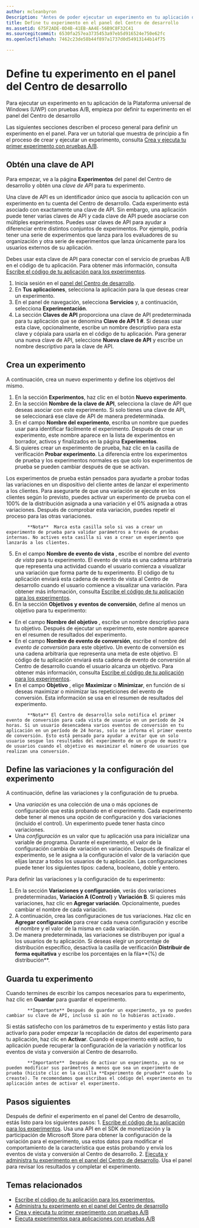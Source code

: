 ```yaml
---
author: mcleanbyron
Description: "Antes de poder ejecutar un experimento en tu aplicación de la Plataforma universal de Windows (UWP) con pruebas A/B, debes definir tu experimento en el panel del Centro de desarrollo."
title: Define tu experimento en el panel del Centro de desarrollo
ms.assetid: 675F2ADE-0D4B-41EB-AA4E-56B9C8F32C41
ms.sourcegitcommit: 6530fa257ea3735453a97eb5d916524e750e62fc
ms.openlocfilehash: 7462c23de58b44f897a1737d0d54913144b14f75

---
```


# Define tu experimento en el panel del Centro de desarrollo

Para ejecutar un experimento en tu aplicación de la Plataforma universal de Windows (UWP) con pruebas A/B, empieza por definir tu experimento en el panel del Centro de desarrollo

Las siguientes secciones describen el proceso general para definir un experimento en el panel. Para ver un tutorial que muestra de principio a fin el proceso de crear y ejecutar un experimento, consulta [Crea y ejecuta tu primer experimento con pruebas A/B](create-and-run-your-first-experiment-with-a-b-testing.md).

## Obtén una clave de API

Para empezar, ve a la página **Experimentos** del panel del Centro de desarrollo y obtén una *clave de API* para tu experimento.

Una clave de API es un identificador único que asocia tu aplicación con un experimento en tu cuenta del Centro de desarrollo. Cada experimento está asociado con exactamente una clave de API. Sin embargo, una aplicación puede tener varias claves de API y cada clave de API puede asociarse con múltiples experimentos. Puedes usar claves de API para ayudar a diferenciar entre distintos conjuntos de experimentos. Por ejemplo, podría tener una serie de experimentos que lanza para los evaluadores de su organización y otra serie de experimentos que lanza únicamente para los usuarios externos de su aplicación.

Debes usar esta clave de API para conectar con el servicio de pruebas A/B en el código de tu aplicación. Para obtener más información, consulta [Escribe el código de tu aplicación para los experimentos](code-your-experiment-in-your-app.md).

1. Inicia sesión en el [panel del Centro de desarrollo](https://dev.windows.com/overview).
2. En **Tus aplicaciones**, selecciona la aplicación para la que deseas crear un experimento.
3. En el panel de navegación, selecciona **Servicios** y, a continuación, selecciona **Experimentación**.
4. La sección **Claves de API** proporciona una clave de API predeterminada para tu aplicación que se denomina **Clave de API 1 #**. Si deseas usar esta clave, opcionalmente, escribe un nombre descriptivo para esta clave y cópiala para usarla en el código de tu aplicación. Para generar una nueva clave de API, seleccione **Nueva clave de API** y escribe un nombre descriptivo para la clave de API.

## Crea un experimento

A continuación, crea un nuevo experimento y define los objetivos del mismo.

1. En la sección **Experimentos**, haz clic en el botón **Nuevo experimento**.
2. En la sección **Nombre de la clave de API**, selecciona la clave de API que deseas asociar con este experimento. Si solo tienes una clave de API, se seleccionará ese clave de API de manera predeterminada.
3. En el campo **Nombre del experimento**, escriba un nombre que puedes usar para identificar fácilmente el experimento. Después de crear un experimento, este nombre aparece en la lista de experimentos en borrador, activos y finalizados en la página **Experimentos**.
4. Si quieres crear un experimento de prueba, haz clic en la casilla de verificación **Probar experimento**. La diferencia entre los experimentos de prueba y los experimentos normales es que solo los experimentos de prueba se pueden cambiar después de que se activan.

  Los experimentos de prueba están pensados para ayudarte a probar todas las variaciones en un dispositivo del cliente antes de lanzar el experimento a los clientes. Para asegurarte de que una variación se ejecute en los clientes según lo previsto, puedes activar un experimento de prueba con el 100% de la distribución asignada a una variación y el 0% asignada a otras variaciones. Después de comprobar esta variación, puedes repetir el proceso para las otras variaciones.
  > 
            **Nota**  Marca esta casilla solo si vas a crear un experimento de prueba para validar parámetros a través de pruebas internas. No actives esta casilla si vas a crear un experimento que lanzarás a los clientes.

5. En el campo **Nombre de evento de vista** , escribe el nombre del *evento de vista* para tu experimento. El evento de vista es una cadena arbitraria que representa una actividad cuando el usuario comienza a visualizar una variación que forma parte de tu experimento. El código de tu aplicación enviará esta cadena de evento de vista al Centro de desarrollo cuando el usuario comience a visualizar una variación. Para obtener más información, consulta [Escribe el código de tu aplicación para los experimentos](code-your-experiment-in-your-app.md).
6. En la sección **Objetivos y eventos de conversión**, define al menos un objetivo para tu experimento:
  * En el campo **Nombre del objetivo** , escribe un nombre descriptivo para tu objetivo. Después de ejecutar un experimento, este nombre aparece en el resumen de resultados del experimento.
  * En el campo **Nombre de evento de conversión**, escribe el nombre del *evento de conversión* para este objetivo. Un evento de conversión es una cadena arbitraria que representa una meta de este objetivo. El código de tu aplicación enviará esta cadena de evento de conversión al Centro de desarrollo cuando el usuario alcanza un objetivo. Para obtener más información, consulta [Escribe el código de tu aplicación para los experimentos](code-your-experiment-in-your-app.md).
  * En el campo **Objetivo** , elige **Maximizar** o **Minimizar**, en función de si deseas maximizar o minimizar las repeticiones del evento de conversión. Esta información se usa en el resumen de resultados del experimento.

  >
            **Nota** El Centro de desarrollo solo notifica el primer evento de conversión para cada vista de usuario en un período de 24 horas. Si un usuario desencadena varios eventos de conversión en tu aplicación en un período de 24 horas, solo se informa el primer evento de conversión. Esto está pensado para ayudar a evitar que un solo usuario sesgue los resultados del experimento de un grupo de muestra de usuarios cuando el objetivo es maximizar el número de usuarios que realizan una conversión.

## Define las variaciones y la configuración del experimento

A continuación, define las variaciones y la configuración de tu prueba.

* Una *variación* es una colección de una o más opciones de configuración que estás probando en el experimento. Cada experimento debe tener al menos una opción de configuración y dos variaciones (incluido el control). Un experimento puede tener hasta cinco variaciones.
* Una *configuración* es un valor que tu aplicación usa para inicializar una variable de programa. Durante el experimento, el valor de la configuración cambia de variación en variación. Después de finalizar el experimento, se le asigna a la configuración el valor de la variación que elijas lanzar a todos los usuarios de tu aplicación. Las configuraciones puede tener los siguientes tipos: cadena, booleano, doble y entero.

Para definir las variaciones y la configuración de tu experimento:
1. En la sección **Variaciones y configuración**, verás dos variaciones predeterminadas, **Variación A (Control)** y **Variación B**. Si quieres más variaciones, haz clic en **Agregar variación**. Opcionalmente, puedes cambiar el nombre de cada variación.
2. A continuación, crea las configuraciones de tus variaciones. Haz clic en **Agregar configuración** para crear cada nueva configuración y escribe el nombre y el valor de la misma en cada variación.
3. De manera predeterminada, las variaciones se distribuyen por igual a los usuarios de tu aplicación. Si deseas elegir un porcentaje de distribución específico, desactiva la casilla de verificación **Distribuir de forma equitativa** y escribe los porcentajes en la fila**(%) de distribución**.

## Guarda tu experimento

Cuando termines de escribir los campos necesarios para tu experimento, haz clic en **Guardar** para guardar el experimento.

> 
            **Importante** Después de guardar un experimento, ya no puedes cambiar su clave de API, incluso si aún no lo hubieras activado.

Si estás satisfecho con los parámetros de tu experimento y estás listo para activarlo para poder empezar la recopilación de datos del experimento para tu aplicación, haz clic en **Activar**. Cuando el experimento esté activo, tu aplicación puede recuperar la configuración de la variación y notificar los eventos de vista y conversión al Centro de desarrollo.

> 
            **Importante**  Después de activar un experimento, ya no se pueden modificar sus parámetros a menos que sea un experimento de prueba (hiciste clic en la casilla **Experimento de prueba** cuando lo creaste). Te recomendamos que escribas el código del experimento en tu aplicación antes de activar el experimento.

## Pasos siguientes

Después de definir el experimento en el panel del Centro de desarrollo, estás listo para los siguientes pasos:
1. 
            [Escribe el código de tu aplicación para los experimentos](code-your-experiment-in-your-app.md). Usa una API en el SDK de monetización y la participación de Microsoft Store para obtener la configuración de la variación para el experimento, usa estos datos para modificar el comportamiento de la característica que estás probando y envía los eventos de vista y conversión al Centro de desarrollo.
2. 
            [Ejecuta y administra tu experimento en el panel del Centro de desarrollo](manage-your-experiment.md). Usa el panel para revisar los resultados y completar el experimento.

## Temas relacionados

  * [Escribe el código de tu aplicación para los experimentos.](code-your-experiment-in-your-app.md)
  * [Administra tu experimento en el panel del Centro de desarrollo](manage-your-experiment.md)
  * [Crea y ejecuta tu primer experimento con pruebas A/B](create-and-run-your-first-experiment-with-a-b-testing.md)
  * [Ejecuta experimentos para aplicaciones con pruebas A/B](run-app-experiments-with-a-b-testing.md)



<!--HONumber=Jun16_HO4-->


